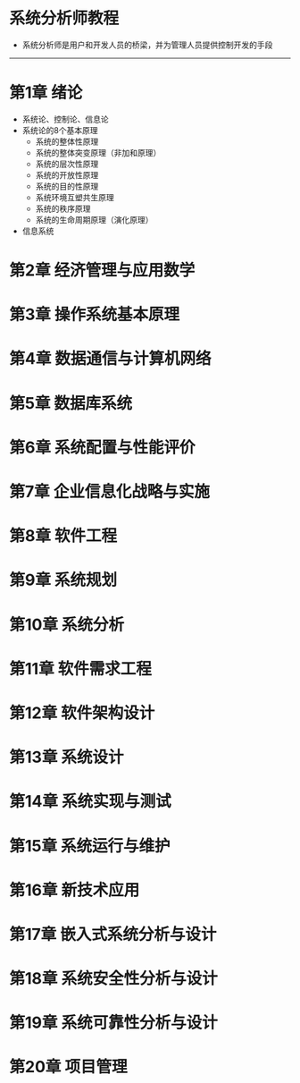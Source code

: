 # 系统分析师教程

- 系统分析师是用户和开发人员的桥梁，并为管理人员提供控制开发的手段

---
# 第1章 绪论
- 系统论、控制论、信息论
- 系统论的8个基本原理
    - 系统的整体性原理
    - 系统的整体突变原理（非加和原理）
    - 系统的层次性原理
    - 系统的开放性原理
    - 系统的目的性原理
    - 系统环境互塑共生原理
    - 系统的秩序原理
    - 系统的生命周期原理（演化原理）
- 信息系统

# 第2章 经济管理与应用数学
# 第3章 操作系统基本原理
# 第4章 数据通信与计算机网络
# 第5章 数据库系统
# 第6章 系统配置与性能评价
# 第7章 企业信息化战略与实施
# 第8章 软件工程
# 第9章 系统规划
# 第10章 系统分析
# 第11章 软件需求工程
# 第12章 软件架构设计
# 第13章 系统设计
# 第14章 系统实现与测试
# 第15章 系统运行与维护
# 第16章 新技术应用
# 第17章 嵌入式系统分析与设计
# 第18章 系统安全性分析与设计
# 第19章 系统可靠性分析与设计
# 第20章 项目管理
